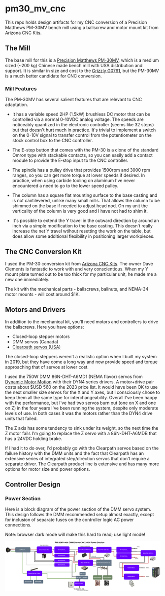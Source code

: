 # pm30_mv_cnc

This repo holds design artifacts for my CNC conversion of a Precision Matthews PM-30MV bench mill
using a ballscrew and motor mount kit from Arizona CNC Kits.

## The Mill

The base mill for this is a [Precision Matthews PM-30MV](https://www.precisionmatthews.com/shop/pm-30mv/), which is a medium sized (~200 kg) Chinese made bench mill
with USA distribution and support.  It is similar in size and cost to the [Grizzly G0761](https://www.grizzly.com/products/grizzly-10-x-32-2-hp-hd-benchtop-mill-drill-with-power-feed-and-tapping/g0761),
but the PM-30MV is a much better candidate for CNC conversion.

### Mill Features

The PM-30MV has several salient features that are relevant to CNC
adaptation.

* It has a variable speed 2HP (1.5kW) brushless DC motor that can be controlled
via a normal 0-10VDC analog voltage.  The speeds are noticeably
quantized in the electronic controller (seems like 32 steps) but that
doesn't hurt much in practice.  It's trivial to implement a switch on
the 0-10V signal to transfer
control from the potentiometer on the stock control box to the CNC controller.

* The E-stop button that comes with the PM-30 is a clone of the standard
Omron type with stackable contacts, so you can easily add a contact module to
provide the E-stop input to the CNC controller.

* The spindle has a pulley drive that provides 1500rpm and 3000 rpm ranges, so
you can get more torque at lower speeds if desired.  In practice, when using
carbide tooling on aluminum I've never encountered a need to go to the lower
speed pulley.

* The column has a square flat mounting surface to the base casting and is not
cantilevered, unlike many small mills.  That allows the column to be shimmed
on the base if needed to adjust head nod.  On my unit the verticality of the
column is very good and I have not had to shim it.

* It's possible to extend the Y travel in the outward direction by around an
inch via a simple modification to the base casting.  This doesn't really
increase the net Y travel wtihout resetting the work on the table, but does
allow some additional flexibility in positioning larger workpieces.

## The CNC Conversion Kit

I used the PM-30 conversion kit from [Arizona CNC Kits](https://www.arizonacnckits.com/).  The owner Dave Clements is fantastic to work with and very conscientious.
When my Y mount plate turned out to be too thick for my particular unit, he
made me a new one immediately.

The kit with the mechanical parts - ballscrews, ballnuts, and NEMA-34 motor mounts -
will cost around $1K.

## Motors and Drivers

In addition to the mechanical kit, you'll need motors and controllers to drive the
ballscrews.  Here you have options:

*  Closed-loop stepper motors
*  DMM servos (Canada)
*  [Clearpath servos (USA)](https://teknic.com/products/clearpath-brushless-dc-servo-motors/)

The closed-loop steppers weren't a realistic option when I built my system
in 2019, but they have come a long way and now provide speed and torque
approaching that of servos at lower cost.

I used the 750W DMM 86N-DHT-A6MD1 (NEMA flavor) servos from [Dynamic Motor Motion](https://www.dmm-tech.com/products_main.html) with their DYN4 series drivers.
A motor+drive pair costs about $USD 560 on the 2023 price list.  It would
have been OK to use the next smaller size servos for the X and Y axes, but I
consciously chose to keep them all the same type for interchangeability.
Overall I've been happy with the performance, but I've had two servos burn out
(one on X and one on Z) in the four years I've been running the system, despite
only moderate levels of use.  In both cases it was the motors rather than the DYN4 drive units that failed.

The Z axis has some tendency to sink under its weight, so the next time the Z
motor fails I'm going to replace the Z servo with a 86N-DHT-A6MDB that has a
24VDC holding brake.

If I had it to do over, I'd probably go with the Clearpath servos based on the
failure history with the DMM units and the fact that Clearpath has an extensive
series of integrated step/direction servos that don't require a separate
driver.  The Clearpath product line is extensive and has many more options for
motor size and power options.

## Controller Design

### Power Section 

Here is a block diagram of the power section of the DMM servo system.  This
design follows the DMM recommended setup almost exactly, except for inclusion
of separate fuses on the controller logic AC power connections.

Note: browser dark mode will make this hard to read; use light mode!

![Power Section Block Diagram](art/PM-30MV_power_section.svg)
